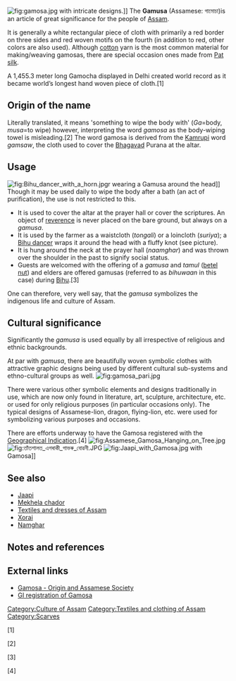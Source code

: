 ![](gamosa.jpg "fig:gamosa.jpg") with intricate designs.\]\] The
**Gamusa** (Assamese: গামোচা)is an article of great significance for the
people of [Assam](Assam "wikilink").

It is generally a white rectangular piece of cloth with primarily a red
border on three sides and red woven motifs on the fourth (in addition to
red, other colors are also used). Although [cotton](cotton "wikilink")
yarn is the most common material for making/weaving gamosas, there are
special occasion ones made from [Pat
silk](Assam_silk#Pat_silk "wikilink").

A 1,455.3 meter long Gamocha displayed in Delhi created world record as
it became world’s longest hand woven piece of cloth.[1]

## Origin of the name

Literally translated, it means 'something to wipe the body with'
(*Ga*=body, *musa*=to wipe) however, interpreting the word *gamosa* as
the body-wiping towel is misleading.[2] The word gamosa is derived from
the [Kamrupi](Kamarupi_Prakrit "wikilink") word *gamsaw*, the cloth used
to cover the [Bhagavad](Bhagavad_Gita "wikilink") Purana at the altar.

## Usage

![](Bihu_dancer_with_a_horn.jpg "fig:Bihu_dancer_with_a_horn.jpg")r
wearing a Gamusa around the head\]\] Though it may be used daily to wipe
the body after a bath (an act of purification), the use is not
restricted to this.

-   It is used to cover the altar at the prayer hall or cover the
    scriptures. An object of
    [reverence](reverence_(attitude) "wikilink") is never placed on the
    bare ground, but always on a *gamusa*.
-   It is used by the farmer as a waistcloth (*tongali*) or a loincloth
    (*suriya*); a [Bihu dancer](Bihu_dance "wikilink") wraps it around
    the head with a fluffy knot (see picture).
-   It is hung around the neck at the prayer hall (*naamghar*) and was
    thrown over the shoulder in the past to signify social status.
-   Guests are welcomed with the offering of a *gamusa* and *tamul*
    ([betel nut](betel_nut "wikilink")) and elders are offered gamusas
    (referred to as *bihuwaan* in this case) during
    [Bihu](Bihu "wikilink").[3]

One can therefore, very well say, that the *gamusa* symbolizes the
indigenous life and culture of Assam.

## Cultural significance

Significantly the *gamusa* is used equally by all irrespective of
religious and ethnic backgrounds.

At par with *gamusa*, there are beautifully woven symbolic clothes with
attractive graphic designs being used by different cultural sub-systems
and ethno-cultural groups as well.
![](gamosa_pari.jpg "fig:gamosa_pari.jpg")

There were various other symbolic elements and designs traditionally in
use, which are now only found in literature, art, sculpture,
architecture, etc. or used for only religious purposes (in particular
occasions only). The typical designs of Assamese-lion, dragon,
flying-lion, etc. were used for symbolizing various purposes and
occasions.

There are efforts underway to have the Gamosa registered with the
[Geographical Indication](Geographical_Indication "wikilink").[4]
![](Assamese_Gamosa_Hanging_on_Tree.jpg "fig:Assamese_Gamosa_Hanging_on_Tree.jpg")
![](তাঁতশালত_এগৰাকী_গাভৰু_বোৱনী.JPG "fig:তাঁতশালত_এগৰাকী_গাভৰু_বোৱনী.JPG")
![](Jaapi_with_Gamosa.jpg "fig:Jaapi_with_Gamosa.jpg") with Gamosa\]\]

## See also

-   [Jaapi](Jaapi "wikilink")
-   [Mekhela chador](Mekhela_chador "wikilink")
-   [Textiles and dresses of
    Assam](Textiles_and_dresses_of_Assam "wikilink")
-   [Xorai](Xorai "wikilink")
-   [Namghar](Namghar "wikilink")

## Notes and references

## External links

-   [Gamosa - Origin and Assamese
    Society](http://onlinesivasagar.com/lifestyle/gamosa.html)
-   [GI registration of
    Gamosa](http://www.kuknalim.com/modules.php?name=News&file=print&sid=6381)

[Category:Culture of Assam](Category:Culture_of_Assam "wikilink")
[Category:Textiles and clothing of
Assam](Category:Textiles_and_clothing_of_Assam "wikilink")
[Category:Scarves](Category:Scarves "wikilink")

[1]

[2]

[3]

[4]
